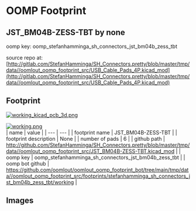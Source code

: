 # OOMP Footprint  
## JST_BM04B-ZESS-TBT  by none  
  
oomp key: oomp_stefanhamminga_sh_connectors_jst_bm04b_zess_tbt  
  
source repo at: [http://gitlab.com/StefanHamminga/SH_Connectors.pretty/blob/master/tmp/data//oomlout_oomp_footprint_src/USB_Cable_Pads_4P.kicad_mod](http://gitlab.com/StefanHamminga/SH_Connectors.pretty/blob/master/tmp/data//oomlout_oomp_footprint_src/USB_Cable_Pads_4P.kicad_mod)  
## Footprint  
  
[![working_kicad_pcb_3d.png](working_kicad_pcb_3d_600.png)](working_kicad_pcb_3d.png)  
  
[![working.png](working_600.png)](working.png)  
| name | value | 
| --- | --- | 
| footprint name | JST_BM04B-ZESS-TBT | 
| footprint description | None | 
| number of pads | 6 | 
| github path | http://github.com/StefanHamminga/SH_Connectors.pretty/blob/master/tmp/data//oomlout_oomp_footprint_src/JST_BM04B-ZESS-TBT.kicad_mod | 
| oomp key | oomp_stefanhamminga_sh_connectors_jst_bm04b_zess_tbt | 
| oomp bot github | https://github.com/oomlout/oomlout_oomp_footprint_bot/tree/main/tmp/data//oomlout_oomp_footprint_src/footprints/stefanhamminga_sh_connectors_jst_bm04b_zess_tbt/working | 
## Images  
